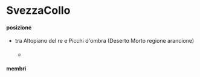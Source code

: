 # SvezzaCollo
#### posizione
- tra  Altopiano del re e Picchi d'ombra (Deserto Morto regione arancione)
  - ####
#### membri
